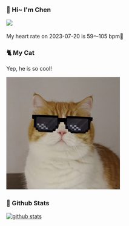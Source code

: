 ### 👋 Hi~ I'm Chen 

![](https://komarev.com/ghpvc/?username=z1cheng&style=flat)

My heart rate on 2023-07-20 is 59～105 bpm💖

### 🐈 My Cat
Yep, he is so cool!

<img src="/images/mycat.jpg" width="300px" />

### 🧐 Github Stats
[![github stats](https://github-readme-stats.vercel.app/api?username=z1cheng&show_icons=true&theme=default)](https://github.com/anuraghazra/github-readme-stats)

